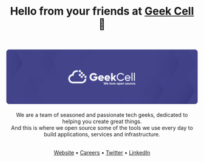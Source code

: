 <h1 align="center">Hello from your friends at <a href="https://wwww.geekcell.io">Geek Cell</a> 👋</h1>
<br/>
<p align="center">
  <img src="https://raw.githubusercontent.com/geekcell/.github/main/geekcell-github-banner.png" alt="Geek Cell Logo">
  <br/><br/>
  We are a team of seasoned and passionate tech geeks, dedicated to helping you create great things.
  <br/>
  And this is where we open source some of the tools we use every day to build applications, services and infrastructure.
  <br/><br/>
</p>
<p align="center">
  <a href="https://www.geekcell.io">Website</a> •
  <a href="https://www.geekcell.io/careers">Careers</a> •
  <a href="https://twitter.com/thegeekcell">Twitter</a> •
  <a href="https://www.linkedin.com/company/geekcell">LinkedIn</a>
</p>
